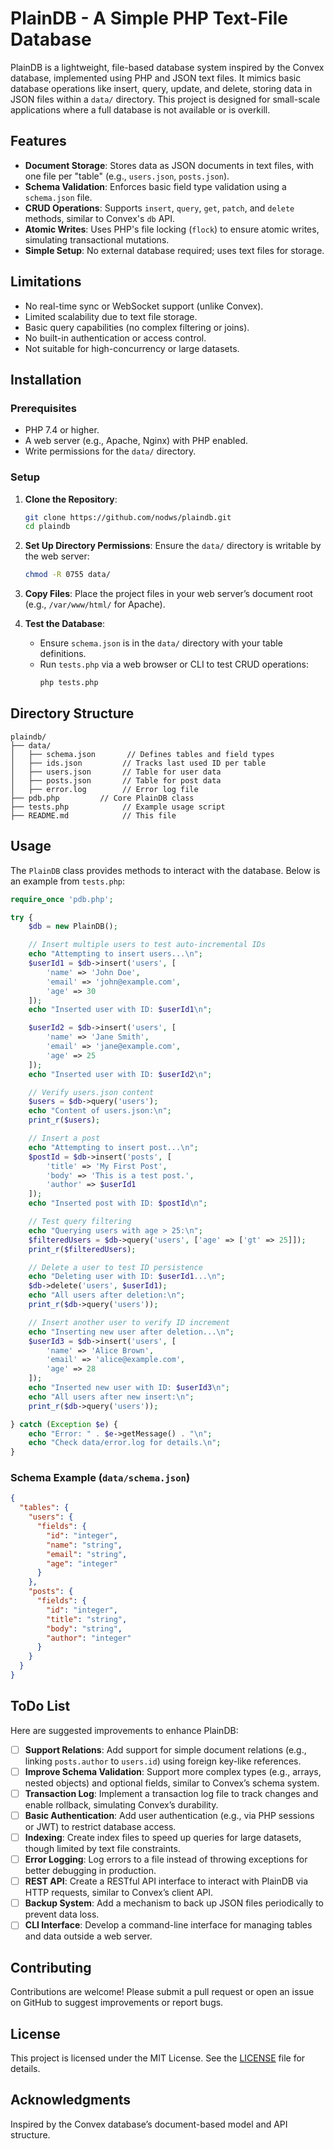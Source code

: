 # PlainDB - A Simple PHP Text-File Database

PlainDB is a lightweight, file-based database system inspired by the Convex database, implemented using PHP and JSON text files. It mimics basic database operations like insert, query, update, and delete, storing data in JSON files within a `data/` directory. This project is designed for small-scale applications where a full database is not available or is overkill.

## Features
- **Document Storage**: Stores data as JSON documents in text files, with one file per "table" (e.g., `users.json`, `posts.json`).
- **Schema Validation**: Enforces basic field type validation using a `schema.json` file.
- **CRUD Operations**: Supports `insert`, `query`, `get`, `patch`, and `delete` methods, similar to Convex's `db` API.
- **Atomic Writes**: Uses PHP's file locking (`flock`) to ensure atomic writes, simulating transactional mutations.
- **Simple Setup**: No external database required; uses text files for storage.

## Limitations
- No real-time sync or WebSocket support (unlike Convex).
- Limited scalability due to text file storage.
- Basic query capabilities (no complex filtering or joins).
- No built-in authentication or access control.
- Not suitable for high-concurrency or large datasets.

## Installation

### Prerequisites
- PHP 7.4 or higher.
- A web server (e.g., Apache, Nginx) with PHP enabled.
- Write permissions for the `data/` directory.

### Setup
1. **Clone the Repository**:
   ```bash
   git clone https://github.com/nodws/plaindb.git
   cd plaindb
   ```

2. **Set Up Directory Permissions**:
   Ensure the `data/` directory is writable by the web server:
   ```bash
   chmod -R 0755 data/
   ```

3. **Copy Files**:
   Place the project files in your web server’s document root (e.g., `/var/www/html/` for Apache).

4. **Test the Database**:
   - Ensure `schema.json` is in the `data/` directory with your table definitions.
   - Run `tests.php` via a web browser or CLI to test CRUD operations:
     ```bash
     php tests.php
     ```

## Directory Structure
```
plaindb/
├── data/
│   ├── schema.json       // Defines tables and field types
│   ├── ids.json         // Tracks last used ID per table
│   ├── users.json       // Table for user data
│   ├── posts.json       // Table for post data
│   ├── error.log        // Error log file
├── pdb.php         // Core PlainDB class
├── tests.php            // Example usage script
├── README.md            // This file
```

## Usage
The `PlainDB` class provides methods to interact with the database. Below is an example from `tests.php`:

```php
require_once 'pdb.php';

try {
    $db = new PlainDB();

    // Insert multiple users to test auto-incremental IDs
    echo "Attempting to insert users...\n";
    $userId1 = $db->insert('users', [
        'name' => 'John Doe',
        'email' => 'john@example.com',
        'age' => 30
    ]);
    echo "Inserted user with ID: $userId1\n";

    $userId2 = $db->insert('users', [
        'name' => 'Jane Smith',
        'email' => 'jane@example.com',
        'age' => 25
    ]);
    echo "Inserted user with ID: $userId2\n";

    // Verify users.json content
    $users = $db->query('users');
    echo "Content of users.json:\n";
    print_r($users);

    // Insert a post
    echo "Attempting to insert post...\n";
    $postId = $db->insert('posts', [
        'title' => 'My First Post',
        'body' => 'This is a test post.',
        'author' => $userId1
    ]);
    echo "Inserted post with ID: $postId\n";

    // Test query filtering
    echo "Querying users with age > 25:\n";
    $filteredUsers = $db->query('users', ['age' => ['gt' => 25]]);
    print_r($filteredUsers);

    // Delete a user to test ID persistence
    echo "Deleting user with ID: $userId1...\n";
    $db->delete('users', $userId1);
    echo "All users after deletion:\n";
    print_r($db->query('users'));

    // Insert another user to verify ID increment
    echo "Inserting new user after deletion...\n";
    $userId3 = $db->insert('users', [
        'name' => 'Alice Brown',
        'email' => 'alice@example.com',
        'age' => 28
    ]);
    echo "Inserted new user with ID: $userId3\n";
    echo "All users after new insert:\n";
    print_r($db->query('users'));

} catch (Exception $e) {
    echo "Error: " . $e->getMessage() . "\n";
    echo "Check data/error.log for details.\n";
}
```

### Schema Example (`data/schema.json`)
```json
{
  "tables": {
    "users": {
      "fields": {
        "id": "integer",
        "name": "string",
        "email": "string",
        "age": "integer"
      }
    },
    "posts": {
      "fields": {
        "id": "integer",
        "title": "string",
        "body": "string",
        "author": "integer"
      }
    }
  }
}
```

## ToDo List
Here are suggested improvements to enhance PlainDB:

- [ ] **Support Relations**: Add support for simple document relations (e.g., linking `posts.author` to `users.id`) using foreign key-like references.
- [ ] **Improve Schema Validation**: Support more complex types (e.g., arrays, nested objects) and optional fields, similar to Convex’s schema system.
- [ ] **Transaction Log**: Implement a transaction log file to track changes and enable rollback, simulating Convex’s durability.
- [ ] **Basic Authentication**: Add user authentication (e.g., via PHP sessions or JWT) to restrict database access.
- [ ] **Indexing**: Create index files to speed up queries for large datasets, though limited by text file constraints.
- [ ] **Error Logging**: Log errors to a file instead of throwing exceptions for better debugging in production.
- [ ] **REST API**: Create a RESTful API interface to interact with PlainDB via HTTP requests, similar to Convex’s client API.
- [ ] **Backup System**: Add a mechanism to back up JSON files periodically to prevent data loss.
- [ ] **CLI Interface**: Develop a command-line interface for managing tables and data outside a web server.

## Contributing
Contributions are welcome! Please submit a pull request or open an issue on GitHub to suggest improvements or report bugs.

## License
This project is licensed under the MIT License. See the [LICENSE](LICENSE) file for details.

## Acknowledgments
Inspired by the Convex database’s document-based model and API structure.